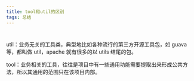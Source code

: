 ```yaml
---
title: tool和util的区别
tags: 总结
---
```


#

<!-- more -->

util：业务无关的工具类，典型地比如各种流行的第三方开源工具包，如 guava 等，都叫做 util，apache 就有很多的以 utils 结尾的包。

tool：业务相关的工具，往往是项目中有一些通用功能需要提取出来形成公共方法，所以其通用的范围只在该项目内部。
